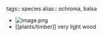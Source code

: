 tags:: species
alias:: ochroma, balsa

- ![image.png](https://peach-geographical-bat-397.mypinata.cloud/ipfs/QmQPb8r8p4DB5EQwRzRTUeKHX51vUgopNrKx1pPXEPNgSA)
- [[plants/timber]] very light wood